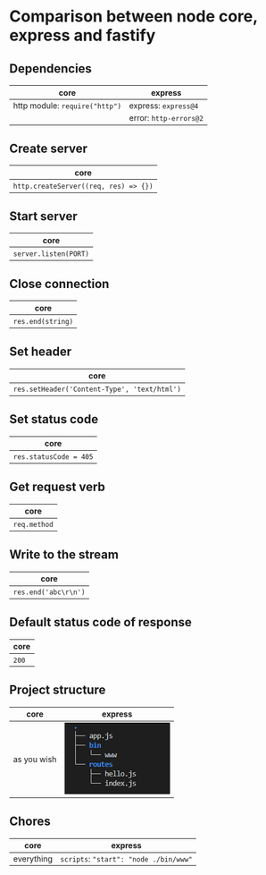 # Comparison between node core, express and fastify

## Dependencies

| core | express
|---| --- |
|http module: `require("http")`| express: `express@4` |
| | error: `http-errors@2` |

## Create server

core |
--- |
`http.createServer((req, res) => {})` |

## Start server

core |
--- |
`server.listen(PORT)` |

## Close connection

core |
--- |
`res.end(string)`|

## Set header

core |
--- |
`res.setHeader('Content-Type', 'text/html')` |

## Set status code

core |
--- |
`res.statusCode = 405` |

## Get request verb

core |
--- |
`req.method` |

## Write to the stream

core |
--- |
`res.end('abc\r\n')` |

## Default status code of response

core |
--- |
`200` |

## Project structure

core | express |
--- | --- |
as you wish | ![](../images/structureOfExpress.png)

## Chores

core | express |
--- | --- |
everything | `scripts`: `"start": "node ./bin/www"` |